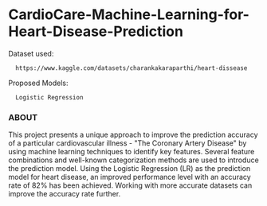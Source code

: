 # CardioCare-Machine-Learning-for-Heart-Disease-Prediction

Dataset used:

      https://www.kaggle.com/datasets/charankakaraparthi/heart-dissease
   
Proposed Models:

      Logistic Regression

### ABOUT  

 This project presents a unique approach to improve the prediction accuracy of a particular cardiovascular illness - "The Coronary Artery Disease" by using machine learning techniques to identify key features.
Several feature combinations and well-known categorization methods are used to introduce the prediction model. Using the Logistic Regression (LR) as the prediction model for heart disease, an improved performance level with an accuracy rate of 82% has been achieved. Working with more accurate datasets can improve the accuracy rate further.
